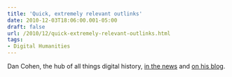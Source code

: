 ```yaml
---
title: 'Quick, extremely relevant outlinks'
date: 2010-12-03T18:06:00.001-05:00
draft: false
url: /2010/12/quick-extremely-relevant-outlinks.html
tags: 
- Digital Humanities
---
```


Dan Cohen, the hub of all things digital history, [in the news](http://www.nytimes.com/2010/12/04/books/04victorian.html?_r=1&pagewanted=all) and [on his blog](http://www.dancohen.org/2010/12/03/new-york-times-covers-victorian-books-project/).